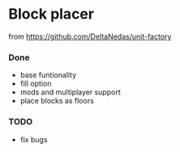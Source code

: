 # Block placer
from https://github.com/DeltaNedas/unit-factory

### Done
- base funtionality
- fill option
- mods and multiplayer support
- place blocks as floors

### TODO
- fix bugs
